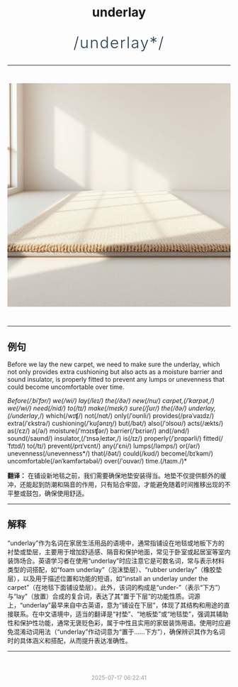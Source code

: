 <div align="center">

# underlay

<div style="margin: 30px 0;">
<h1 style="font-size: 2.5em; font-weight: 300; letter-spacing: 2px; margin: 0; color: #2c3e50;">
/underlay*/
</h1>
</div>

</div>

---

<div align="center" style="margin: 40px 0;">

![underlay](images/underlay.png)

</div>

---

## 例句

Before we lay the new carpet, we need to make sure the underlay, which not only provides extra cushioning but also acts as a moisture barrier and sound insulator, is properly fitted to prevent any lumps or unevenness that could become uncomfortable over time.

*Before(/ˌbiˈfɔr/) we(/wi/) lay(/leɪ/) the(/ðə/) new(/nu/) carpet,(/ˈkɑrpət,/) we(/wi/) need(/nid/) to(/tɪ/) make(/meɪk/) sure(/ʃʊr/) the(/ðə/) underlay,(/underlay*,/) which(/wɪʧ/) not(/nɑt/) only(/ˈoʊnli/) provides(/prəˈvaɪdz/) extra(/ˈɛkstrə/) cushioning(/ˈkʊʃənɪŋ/) but(/bət/) also(/ˈɔlsoʊ/) acts(/ækts/) as(/ɛz/) a(/ə/) moisture(/ˈmɔɪsʧər/) barrier(/ˈbɛriər/) and(/ənd/) sound(/saʊnd/) insulator,(/ˈɪnsəˌleɪtər,/) is(/ɪz/) properly(/ˈprɑpərli/) fitted(/ˈfɪtɪd/) to(/tɪ/) prevent(/prɪˈvɛnt/) any(/ˈɛni/) lumps(/ləmps/) or(/ər/) unevenness(/unevenness*/) that(/ðət/) could(/kʊd/) become(/bɪˈkəm/) uncomfortable(/ənˈkəmfərtəbəl/) over(/ˈoʊvər/) time.(/taɪm./)*

**翻译：** 在铺设新地毯之前，我们需要确保地垫安装得当。地垫不仅提供额外的缓冲，还能起到防潮和隔音的作用，只有贴合牢固，才能避免随着时间推移出现的不平整或鼓包，确保使用舒适。

---

## 解释

“underlay”作为名词在家居生活用品的语境中，通常指铺设在地毯或地板下方的衬垫或垫层，主要用于增加舒适感、隔音和保护地面，常见于卧室或起居室等室内装饰场合。英语学习者在使用“underlay”时应注意它是可数名词，常与表示材料类型的词搭配，如“foam underlay”（泡沫垫层）、“rubber underlay”（橡胶垫层），以及用于描述位置和功能的短语，如“install an underlay under the carpet”（在地毯下面铺设垫层）。此外，该词的构成是“under-”（表示“下方”）与“lay”（放置）合成的复合词，表达了其“置于下层”的功能性质。词源上，“underlay”最早来自中古英语，意为“铺设在下层”，体现了其结构和用途的直接联系。在中文语境中，适当的翻译是“衬垫”、“地板垫”或“地毯垫”，强调其辅助性和保护性功能，通常无褒贬色彩，属于中性且实用的家居装饰用语。使用时应避免混淆动词用法（“underlay”作动词意为“置于……下方”），确保辨识其作为名词时的具体涵义和搭配，从而提升表达准确性。


---

<div align="center" style="margin-top: 50px;">
<small style="color: #999; font-size: 0.9em;">2025-07-17 06:22:41</small>
</div>
